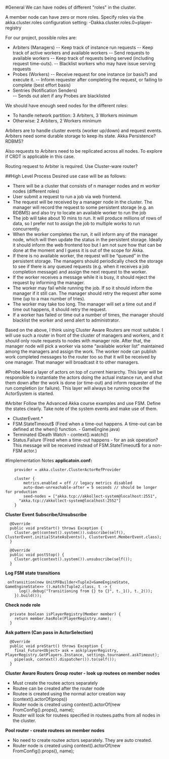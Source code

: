 
#General
We can have nodes of different "roles" in the cluster.

A member node can have zero or more roles.
Specify roles via the akka.cluster.roles configuration setting: -Dakka.cluster.roles.0=player-registry

For our project, possible roles are:

- Arbiters (Managers)
-- Keep track of instance run requests
-- Keep track of active workers and available workers
-- Send requests to available workers
-- Keep track of requests being served (including request time-outs). 
-- Blacklist workers who may have issue serving requests
- Probes (Workers)
-- Receive request for one instance (or basis?) and execute it.
-- Inform requester after completing the request, or failing to complete (best effort basis)
- Sentries (Notification Senders)  
-- Sends out alert if any Probes are blacklisted

We should have enough seed nodes for the different roles: 
- To handle network partition: 3 Arbiters, 3 Workers minimum
- Otherwise: 2 Arbiters, 2 Workers minimum

Arbiters are to handle cluster events (worker up/down) and request events. Arbiters need some durable storage to keep its state. Akka Persistence? RDBMS?

Also requests to Arbiters need to be replicated across all nodes. To explore if CRDT is applicable in this case. 

Routing request to Arbiter is required. Use Cluster-ware router?

##High Level Process
Desired use case will be as follows:

-	There will be a cluster that consists of n manager nodes and m worker nodes (different roles)
-	User submit a request to run a job via web frontend.
-	The request will be received by a manager node in the cluster. The manager will record the request to some persistent storage (e.g. an RDBMS) and also try to locate an available worker to run the job
-	The job will take about 10 mins to run. It will produce millions of rows of data, so I prefer not to assign the job to multiple works to run concurrently.
-	When the worker completes the run, it will inform any of the manager node, which will then update the status in the persistent storage. Ideally it should inform the web frontend too but I am not sure how that can be done at the moment and I guess it is out of the scope for Akka.
-	If there is no available worker, the request will be “queued” in the persistent storage. The managers should periodically check the storage to see if there is any queued requests (e.g. when it receives a job completion message) and assign the next request to the worker.
-	If the worker receives a message while it is busy, it should reject the request by informing the manager.
-	The worker may fail while running the job. If so it should inform the manager if it still can. The manager should retry the request after some time (up to a max number of tries).
-	The worker may take too long. The manager will set a time out and if time out happens, it should retry the request.
-	If a worker has failed or time out a number of times, the manager should blacklist the worker and send alert to administrator.

Based on the above, I think using Cluster Aware Routers are most suitable. I will use such a router in front of the cluster of managers and workers, and it should only route requests to nodes with manager role. After that, the manager node will pick a worker via some “available worker list” maintained among the managers and assign the work. The worker node can publish work completed messages to the router too so that it will be received by one manager. That manager will broadcast it to other managers.



#Probe
Need a layer of actors on top of current hierarchy. This layer will be responsible to instantiate the actors doing the actual instance run, and shut them down after the work is done (or time-out) and inform requester of the run completion (or failure). This layer will always be running once the ActorSystem is started.

#Arbiter
Follow the Advanced Akka course examples and use FSM. Define the states clearly. Take note of the system events and make use of them. 

- ClusterEvent.*
- FSM.StateTimeout$ (Fired when a time-out happens. A time-out can be defined at the when() function. - GameEngine.java)
- Terminated (Death Watch - context().watch())
- Status.Failure (Fired when a time-out happens - for an ask operation? This message will be received instead of FSM.StateTimeout$ for a non-FSM actor.)

#Implementation Notes
**applicatoin.conf:**
```
	provider = akka.cluster.ClusterActorRefProvider

	cluster {
	    metrics.enabled = off // legacy metrics disabled
	    auto-down-unreachable-after = 5 seconds // should be longer for production
	    seed-nodes = ["akka.tcp://akkollect-system@localhost:2551",
      "akka.tcp://akkollect-system@localhost:2552"]
	}
```
**Cluster Event Subscribe/Unsubscribe**
```
  @Override
  public void preStart() throws Exception {
    Cluster.get(context().system()).subscribe(self(), ClusterEvent.initialStateAsEvents(), ClusterEvent.MemberEvent.class);
  }

  @Override
  public void postStop() {
    Cluster.get(context().system()).unsubscribe(self());
  }
```
**Log FSM state transitions**
```
 onTransition(new UnitPFBuilder<Tuple2<GameEngineState, GameEngineState>> ().match(Tuple2.class, t -> {
      log().debug("Transitioning from {} to {}", t._1(), t._2());
    }).build());
```
**Check node role**
```
  private boolean isPlayerRegistry(Member member) {
    return member.hasRole(PlayerRegistry.name);
  }
```
**Ask pattern (Can pass in ActorSelection)**
```
  @Override
  public void preStart() throws Exception {
    final Future<Object> ask = ask(playerRegistry, PlayerRegistry.GetPlayers.Instance, settings.tournament.askTimeout);
    pipe(ask, context().dispatcher()).to(self());
  }
```
**Cluster Aware Routers**
**Group router - look up routees on member nodes**

- Must create the routee actors separately
- Routee can be created after the router node
- Routee is created using the normal actor creation way (context().actorOf(props))
- Router node is created using context().actorOf(new FromConfig().props(), name);
- Router will look for routees specified in routees.paths from all nodes in the cluster.

**Pool router - create routees on member nodes**

- No need to create routee actors separately. They are auto created.
- Router node is created using context().actorOf(new FromConfig().props(), name);
